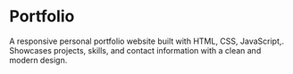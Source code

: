 # Portfolio
A responsive personal portfolio website built with HTML, CSS, JavaScript,. Showcases projects, skills, and contact information with a clean and modern design.

